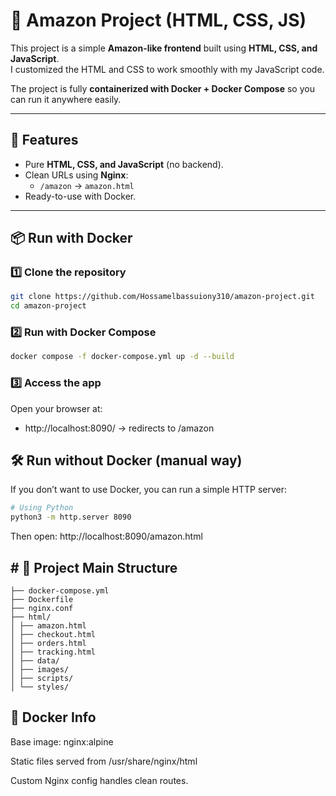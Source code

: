 # 🛒 Amazon Project (HTML, CSS, JS)

This project is a simple **Amazon-like frontend** built using **HTML, CSS, and JavaScript**.  
I customized the HTML and CSS to work smoothly with my JavaScript code.

The project is fully **containerized with Docker + Docker Compose** so you can run it anywhere easily.

---

## 🚀 Features
- Pure **HTML, CSS, and JavaScript** (no backend).
- Clean URLs using **Nginx**:
  - `/amazon` → `amazon.html`
- Ready-to-use with Docker.

---

## 📦 Run with Docker

### 1️⃣ Clone the repository
```bash
git clone https://github.com/Hossamelbassuiony310/amazon-project.git
cd amazon-project
```

### 2️⃣ Run with Docker Compose
```bash
docker compose -f docker-compose.yml up -d --build
```

### 3️⃣ Access the app
Open your browser at:
- http://localhost:8090/  →  redirects to /amazon

## 🛠 Run without Docker (manual way)
If you don’t want to use Docker, you can run a simple HTTP server:
```bash
# Using Python
python3 -m http.server 8090
```
Then open: http://localhost:8090/amazon.html


 ## # 📂 Project Main Structure
```bach
├── docker-compose.yml
├── Dockerfile
├── nginx.conf
├── html/
│ ├── amazon.html
│ ├── checkout.html
│ ├── orders.html
│ ├── tracking.html
│ ├── data/
│ ├── images/
│ ├── scripts/
│ └── styles/
```

## 🐳 Docker Info

Base image: nginx:alpine

Static files served from /usr/share/nginx/html

Custom Nginx config handles clean routes.
